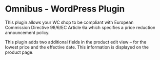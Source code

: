 # Omnibus - WordPress Plugin

This plugin allows your WC shop to be compliant with European Commission Directive 98/6/EC Article 6a which specifies a price reduction announcement policy.

This plugin adds two additional fields in the product edit view – for the lowest price and the effective date. This information is displayed on the product page.

